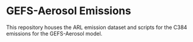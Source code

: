 # GEFS-Aerosol Emissions

This repository houses the ARL emission dataset and scripts for the C384 emissions
for the GEFS-Aerosol model.  

